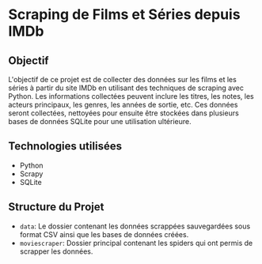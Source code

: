 # Scraping de Films et Séries depuis IMDb

## Objectif

L'objectif de ce projet est de collecter des données sur les films et les séries à partir du site IMDb en utilisant des techniques de scraping avec Python. Les informations collectées peuvent inclure les titres, les notes, les acteurs principaux, les genres, les années de sortie, etc. Ces données seront collectées, nettoyées pour ensuite être stockées dans plusieurs bases de données SQLite pour une utilisation ultérieure.

## Technologies utilisées

- Python
- Scrapy
- SQLite

## Structure du Projet

- `data`: Le dossier contenant les données scrappées sauvegardées sous format CSV ainsi que les bases de données créées.
- `moviescraper`: Dossier principal contenant les spiders qui ont permis de scrapper les données.